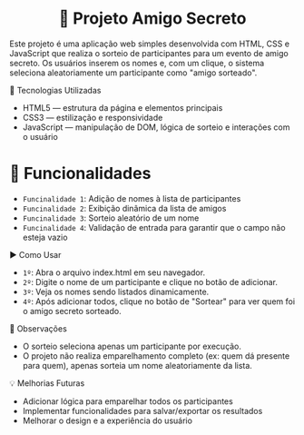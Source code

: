 
<h1 align="center"> 🎁 Projeto Amigo Secreto </h1>

Este projeto é uma aplicação web simples desenvolvida com HTML, CSS e JavaScript que realiza o sorteio de participantes para um evento de amigo secreto. Os usuários inserem os nomes e, com um clique, o sistema seleciona aleatoriamente um participante como "amigo sorteado".

🔧 Tecnologias Utilizadas
- HTML5 — estrutura da página e elementos principais
- CSS3 — estilização e responsividade
- JavaScript — manipulação de DOM, lógica de sorteio e interações com o usuário

# :hammer: Funcionalidades
- `Funcinalidade 1`: Adição de nomes à lista de participantes
- `Funcinalidade 2`: Exibição dinâmica da lista de amigos
- `Funcinalidade 3`: Sorteio aleatório de um nome
- `Funcinalidade 4`: Validação de entrada para garantir que o campo não esteja vazio

▶️ Como Usar
- `1º`: Abra o arquivo index.html em seu navegador.
- `2º`: Digite o nome de um participante e clique no botão de adicionar.
- `3º`: Veja os nomes sendo listados dinamicamente.
- `4º`: Após adicionar todos, clique no botão de "Sortear" para ver quem foi o amigo secreto sorteado.

📝 Observações
- O sorteio seleciona apenas um participante por execução.
- O projeto não realiza emparelhamento completo (ex: quem dá presente para quem), apenas sorteia um nome aleatoriamente da lista.

💡 Melhorias Futuras
- Adicionar lógica para emparelhar todos os participantes
- Implementar funcionalidades para salvar/exportar os resultados
- Melhorar o design e a experiência do usuário
